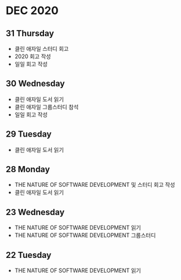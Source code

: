 # DEC 2020

## 31 Thursday
  - 클린 애자일 스터디 회고
  - 2020 회고 작성
  - 일일 회고 작성

## 30 Wednesday
  - 클린 애자일 도서 읽기
  - 클린 애자일 그룹스터디 참석
  - 일일 회고 작성

## 29 Tuesday
  - 클린 애자일 도서 읽기

## 28 Monday
  - THE NATURE OF SOFTWARE DEVELOPMENT 및 스터디 회고 작성
  - 클린 애자일 도서 읽기

## 23 Wednesday
  - THE NATURE OF SOFTWARE DEVELOPMENT 읽기
  - THE NATURE OF SOFTWARE DEVELOPMENT 그룹스터디

## 22 Tuesday
  - THE NATURE OF SOFTWARE DEVELOPMENT 읽기
  
